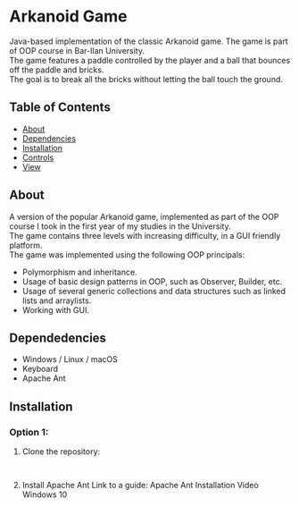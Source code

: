 # Arkanoid Game
Java-based implementation of the classic Arkanoid game. The game is part of OOP course in Bar-Ilan University.  
The game features a paddle controlled by the player and a ball that bounces off the paddle and bricks.  
The goal is to break all the bricks without letting the ball touch the ground.

## Table of Contents
- [About](#about-the-project)
- [Dependencies](#dependencies)
- [Installation](#installation)
- [Controls](#controls)
- [View](#view)

## About
A version of the popular Arkanoid game, implemented as part of the OOP course I took in the first year of my studies in the University.  
The game contains three levels with increasing difficulty, in a GUI friendly platform.  
The game was implemented using the following OOP principals:  
- Polymorphism and inheritance.  
- Usage of basic design patterns in OOP, such as Observer, Builder, etc.  
- Usage of several generic collections and data structures such as linked lists and arraylists.  
- Working with GUI.  

## Dependedencies
- Windows / Linux / macOS  
- Keyboard  
- Apache Ant  

## Installation
### Option 1:  
1. Clone the repository:
   ```bash
     
3. Install Apache Ant Link to a guide: Apache Ant Installation Video Windows 10
